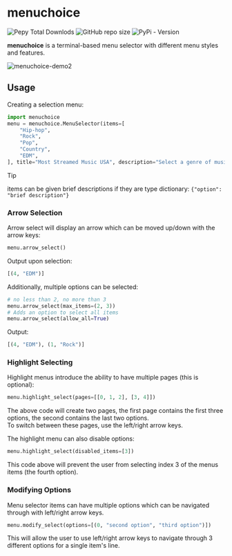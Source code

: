 # menuchoice
![Pepy Total Downlods](https://img.shields.io/pepy/dt/menuchoice)
![GitHub repo size](https://img.shields.io/github/repo-size/xyzpw/menuchoice)
![PyPi - Version](https://img.shields.io/pypi/v/menuchoice)

**menuchoice** is a terminal-based menu selector with different menu styles and features.

![menuchoice-demo2](https://github.com/xyzpw/menuchoice/assets/76017734/c3ca060d-0c39-47be-9173-fa0d415a20b9)

## Usage
Creating a selection menu:
```python
import menuchoice
menu = menuchoice.MenuSelector(items=[
    "Hip-hop",
    "Rock",
    "Pop",
    "Country",
    "EDM",
], title="Most Streamed Music USA", description="Select a genre of music.")
```
> [!TIP]
> items can be given brief descriptions if they are type dictionary: `{"option": "brief description"}`

### Arrow Selection
Arrow select will display an arrow which can be moved up/down with the arrow keys:
```python
menu.arrow_select()
```
Output upon selection:
```python
[(4, "EDM")]
```

Additionally, multiple options can be selected:
```python
# no less than 2, no more than 3
menu.arrow_select(max_items=(2, 3))
# Adds an option to select all items
menu.arrow_select(allow_all=True)
```
Output:
```python
[(4, "EDM"), (1, "Rock")]
```

### Highlight Selecting
Highlight menus introduce the ability to have multiple pages (this is optional):
```python
menu.highlight_select(pages=[[0, 1, 2], [3, 4]])
```

The above code will create two pages, the first page contains the first three options, the second contains the last two options.<br>
To switch between these pages, use the left/right arrow keys.

The highlight menu can also disable options:
```python
menu.highlight_select(disabled_items=[3])
```
This code above will prevent the user from selecting index 3 of the menus items (the fourth option).

### Modifying Options
Menu selector items can have multiple options which can be navigated through with left/right arrow keys.

```python
menu.modify_select(options=[(0, "second option", "third option")])
```
This will allow the user to use left/right arrow keys to navigate through 3 different options for a single item's line.
